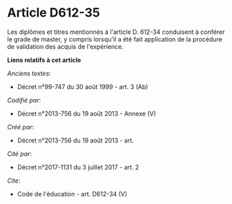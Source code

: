 # Article D612-35

Les diplômes et titres mentionnés à l'article D. 612-34 conduisent à conférer le grade de master, y compris lorsqu'il a été
fait application de la procédure de validation des acquis de l'expérience.

**Liens relatifs à cet article**

_Anciens textes_:

  - Décret n°99-747 du 30 août 1999 - art. 3 (Ab)

_Codifié par_:

  - Décret n°2013-756 du 19 août 2013 -  Annexe (V)

_Créé par_:

  - Décret n°2013-756 du 19 août 2013 - art.

_Cité par_:

  - Décret n°2017-1131 du 3 juillet 2017 - art. 2

_Cite_:

  - Code de l'éducation - art. D612-34 (V)
